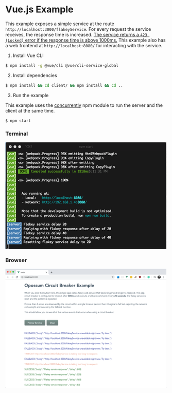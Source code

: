 # Vue.js Example

This example exposes a simple service at the route `http://localhost:3000/flakeyService`.
For every request the service receives, the response time is increased.
[The service returns a `423 (Locked)` error if the response time is above 1000ms.](https://github.com/nodeshift-starters/opossum-examples/blob/master/vue/server.js#L27) This example also has a web frontend at `http://localhost:8080/` for interacting with the service.

1. Install Vue CLI

```sh
$ npm install -g @vue/cli @vue/cli-service-global
```

2. Install dependencies

```sh
$ npm install && cd client/ && npm install && cd ..
```

3. Run the example

This example uses the [concurrently](https://www.npmjs.com/package/concurrently) npm module to run the server and the client at the same time.

```sh
$ npm start
```

<h3>Terminal</h3>
<img src="./images/vue-terminal.png" width="500">

<h3>Browser</h3>
<img src="./images/vue-browser.png" width="500">